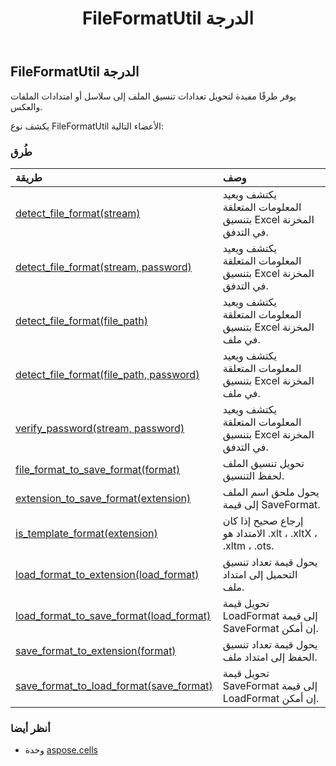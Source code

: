 ﻿---
title: FileFormatUtil الدرجة
second_title: Aspose.Cells for Python via .NET API المراجع
description:
type: docs
weight: 600
url: /ar/python-net/aspose.cells/fileformatutil/
is_root: false
---
##  FileFormatUtil الدرجة
يوفر طرقًا مفيدة لتحويل تعدادات تنسيق الملف إلى سلاسل أو امتدادات الملفات والعكس.



يكشف نوع FileFormatUtil الأعضاء التالية:

###  طُرق
| طريقة| وصف|
| :- | :- |
| [detect_file_format(stream)](/cells/ar/python-net/aspose.cells/fileformatutil/detect_file_format/#io.RawIOBase) | يكتشف ويعيد المعلومات المتعلقة بتنسيق Excel المخزنة في التدفق.|
| [detect_file_format(stream, password)](/cells/ar/python-net/aspose.cells/fileformatutil/detect_file_format/#io.RawIOBase-str) | يكتشف ويعيد المعلومات المتعلقة بتنسيق Excel المخزنة في التدفق.|
| [detect_file_format(file_path)](/cells/ar/python-net/aspose.cells/fileformatutil/detect_file_format/#str) | يكتشف ويعيد المعلومات المتعلقة بتنسيق Excel المخزنة في ملف.|
| [detect_file_format(file_path, password)](/cells/ar/python-net/aspose.cells/fileformatutil/detect_file_format/#str-str) | يكتشف ويعيد المعلومات المتعلقة بتنسيق Excel المخزنة في ملف.|
| [verify_password(stream, password)](/cells/ar/python-net/aspose.cells/fileformatutil/verify_password/#io.RawIOBase-str) | يكتشف ويعيد المعلومات المتعلقة بتنسيق Excel المخزنة في التدفق.|
| [file_format_to_save_format(format)](/cells/ar/python-net/aspose.cells/fileformatutil/file_format_to_save_format/#FileFormatType) | تحويل تنسيق الملف لحفظ التنسيق.|
| [extension_to_save_format(extension)](/cells/ar/python-net/aspose.cells/fileformatutil/extension_to_save_format/#str) | يحول ملحق اسم الملف إلى قيمة SaveFormat.|
| [is_template_format(extension)](/cells/ar/python-net/aspose.cells/fileformatutil/is_template_format/#str) | إرجاع صحيح إذا كان الامتداد هو .xlt ، .xltX ، .xltm ، .ots.|
| [load_format_to_extension(load_format)](/cells/ar/python-net/aspose.cells/fileformatutil/load_format_to_extension/#LoadFormat) | يحول قيمة تعداد تنسيق التحميل إلى امتداد ملف.|
| [load_format_to_save_format(load_format)](/cells/ar/python-net/aspose.cells/fileformatutil/load_format_to_save_format/#LoadFormat) | تحويل قيمة LoadFormat إلى قيمة SaveFormat إن أمكن.|
| [save_format_to_extension(format)](/cells/ar/python-net/aspose.cells/fileformatutil/save_format_to_extension/#SaveFormat) | يحول قيمة تعداد تنسيق الحفظ إلى امتداد ملف.|
| [save_format_to_load_format(save_format)](/cells/ar/python-net/aspose.cells/fileformatutil/save_format_to_load_format/#SaveFormat) |تحويل قيمة SaveFormat إلى قيمة LoadFormat إن أمكن.|



###  أنظر أيضا
* وحدة [aspose.cells](..)
